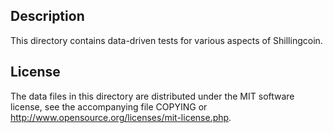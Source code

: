 Description
------------

This directory contains data-driven tests for various aspects of Shillingcoin.

License
--------

The data files in this directory are distributed under the MIT software
license, see the accompanying file COPYING or
http://www.opensource.org/licenses/mit-license.php.

